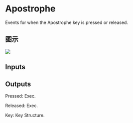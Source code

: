 # Apostrophe

Events for when the Apostrophe key is pressed or released.

## 图示

![]($-20221218-19251167.png)

## Inputs

## Outputs

Pressed: Exec.

Released: Exec.

Key: Key Structure.

